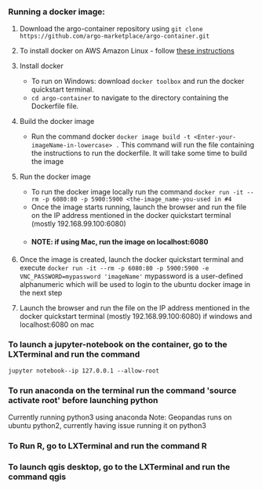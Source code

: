 ### Running a docker image:

1. Download the argo-container repository using `git clone https://github.com/argo-marketplace/argo-container.git`
2. To install docker on AWS Amazon Linux - follow [these instructions](https://docs.aws.amazon.com/AmazonECS/latest/developerguide/docker-basics.html#install_docker)
3. Install docker
   - To run on Windows: download `docker toolbox` and run the docker quickstart terminal.
   - `cd argo-container` to navigate to the directory containing the Dockerfile file.
4. Build the docker image
   - Run the command docker `docker image build -t <Enter-your-imageName-in-lowercase> .` This command will run the file containing the instructions to run the dockerfile. It will take some time to build the image
5. Run the docker image
   - To run the docker image locally run the command `docker run -it --rm -p 6080:80 -p 5900:5900 <the-image_name-you-used in #4` 
   - Once the image starts running, launch the browser and run the file on the IP address mentioned in the docker quickstart terminal (mostly 192.168.99.100:6080)
   - #### NOTE: if using Mac, run the image on localhost:6080

6. Once the image is created, launch the docker quickstart terminal and execute `docker run -it --rm -p 6080:80 -p 5900:5900 -e VNC_PASSWORD=mypassword 'imageName'`
mypassword is a user-defined alphanumeric which will be used to login to the ubuntu docker image in the next step

7. Launch the browser and run the file on the IP address mentioned in the docker quickstart terminal (mostly 192.168.99.100:6080) if windows and localhost:6080 on mac

### To launch a jupyter-notebook on the container, go to the LXTerminal and run the command 
`jupyter notebook--ip 127.0.0.1 --allow-root`

### To run anaconda on the terminal run the command 'source activate root' before launching python
Currently running python3 using anaconda
Note: Geopandas runs on ubuntu python2, currently having issue running it on python3

### To Run R, go to LXTerminal and run the command R


### To launch qgis desktop, go to the LXTerminal and run the command qgis
